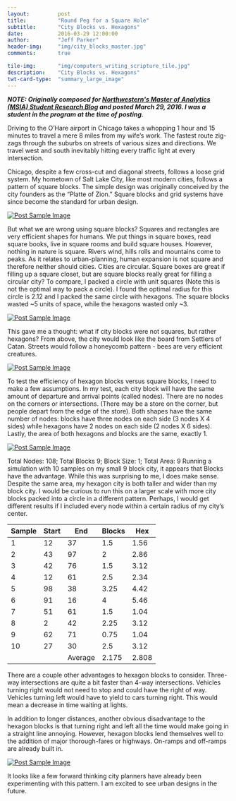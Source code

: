 ```yaml
---
layout:         post
title:          "Round Peg for a Square Hole"
subtitle:       "City Blocks vs. Hexagons"
date:           2016-03-29 12:00:00
author:         "Jeff Parker"
header-img:     "img/city_blocks_master.jpg"
comments:       true

tile-img:       "img/computers_writing_scripture_tile.jpg"
description:    "City Blocks vs. Hexagons"
twt-card-type:  "summary_large_image"
---
```

***NOTE: Originally composed for [Northwestern's Master of Analytics (MSIA) Student Research Blog](http://sites.northwestern.edu/msia/2017/05/23/computers-can-compose-music-but-can-they-write-scripture/) and posted March 29, 2016. I was a student in the program at the time of posting.***

Driving to the O’Hare airport in Chicago takes a whopping 1 hour and 15 minutes to travel a mere 8 miles from my wife’s work. The fastest route zig-zags through the suburbs on streets of various sizes and directions. We travel west and south inevitably hitting every traffic light at every intersection.

Chicago, despite a few cross-cut and diagonal streets, follows a loose grid system. My hometown of Salt Lake City, like most modern cities, follows a pattern of square blocks. The simple design was originally conceived by the city founders as the “Platte of Zion.” Square blocks and grid systems have since become the standard for urban design.

<a href="#">
    <img src="{{ site.baseurl }}/img/city_blocks_img1.jpg" alt="Post Sample Image">
</a>

But what we are wrong using square blocks? Squares and rectangles are very efficient shapes for humans. We put things in square boxes, read square books, live in square rooms and build square houses. However, nothing in nature is square. Rivers wind, hills rolls and mountains come to peaks. As it relates to urban-planning, human expansion is not square and therefore neither should cities. Cities are circular. Square boxes are great if filling up a square closet, but are square blocks really great for filling a circular city? To compare, I packed a circle with unit squares (Note this is not the optimal way to pack a circle). I found the optimal radius for this circle is 2.12 and I packed the same circle with hexagons. The square blocks wasted ~5 units of space, while the hexagons wasted only ~3. 
 
<a href="#">
    <img src="{{ site.baseurl }}/img/city_blocks_img2.png" alt="Post Sample Image">
</a>

This gave me a thought: what if city blocks were not squares, but rather hexagons? From above, the city would look like the board from Settlers of Catan. Streets would follow a honeycomb pattern - bees are very efficient creatures.

<a href="#">
    <img src="{{ site.baseurl }}/img/city_blocks_img3.png" alt="Post Sample Image">
</a>

To test the efficiency of hexagon blocks versus square blocks, I need to make a few assumptions. In my test, each city block will have the same amount of departure and arrival points (called nodes). There are no nodes on the corners or intersections. (There may be a store on the corner, but people depart from the edge of the store). Both shapes have the same number of nodes: blocks have three nodes on each side (3 nodes X 4 sides) while hexagons have 2 nodes on each side (2 nodes X 6 sides). Lastly, the area of both hexagons and blocks are the same, exactly 1. 

<a href="#">
    <img src="{{ site.baseurl }}/img/city_blocks_img4.png" alt="Post Sample Image">
</a>

Total Nodes: 108; Total Blocks 9; Block Size: 1; Total Area: 9
Running a simulation with 10 samples on my small 9 block city, it appears that Blocks have the advantage. While this was surprising to me, I does make sense. Despite the same area, my hexagon city is both taller and wider than my block city. I would be curious to run this on a larger scale with more city blocks packed into a circle in a different pattern. Perhaps, I would get different results if I included every node within a certain radius of my city’s center.

| Sample | Start | End     | Blocks | Hex   |
|--------|-------|---------|--------|-------|
| 1      | 12    | 37      | 1.5    | 1.56  |
| 2      | 43    | 97      | 2      | 2.86  |
| 3      | 42    | 76      | 1.5    | 3.12  |
| 4      | 12    | 61      | 2.5    | 2.34  |
| 5      | 98    | 38      | 3.25   | 4.42  |
| 6      | 91    | 16      | 4      | 5.46  |
| 7      | 51    | 61      | 1.5    | 1.04  |
| 8      | 2     | 42      | 2.25   | 3.12  |
| 9      | 62    | 71      | 0.75   | 1.04  |
| 10     | 27    | 30      | 2.5    | 3.12  |
|        |       | Average | 2.175  | 2.808 |

There are a couple other advantages to hexagon blocks to consider. Three-way intersections are quite a bit faster than 4-way intersections. Vehicles turning right would not need to stop and could have the right of way. Vehicles turning left would have to yield to cars turning right. This would mean a decrease in time waiting at lights.

In addition to longer distances, another obvious disadvantage to the hexagon blocks is that turning right and left all the time would make going in a straight line annoying. However, hexagon blocks lend themselves well to the addition of major thorough-fares or highways. On-ramps and off-ramps are already built in.
 
<a href="#">
    <img src="{{ site.baseurl }}/img/city_blocks_img5.png" alt="Post Sample Image">
</a>
 
It looks like a few forward thinking city planners have already been experimenting with this pattern. I am excited to see urban designs in the future.
